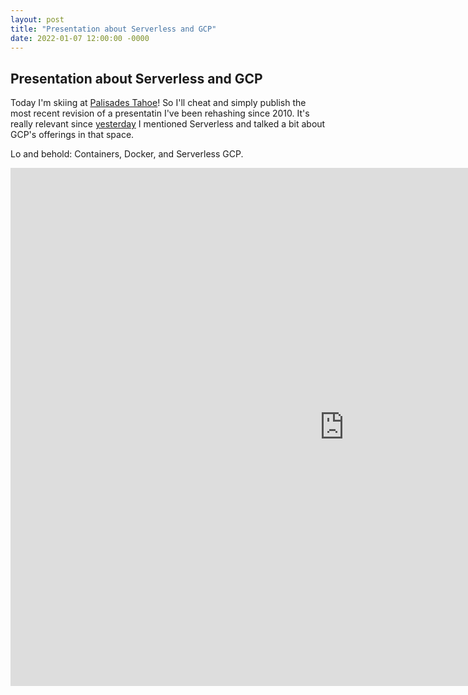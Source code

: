 ```yaml
---
layout: post
title: "Presentation about Serverless and GCP"
date: 2022-01-07 12:00:00 -0000
---
```


## Presentation about Serverless and GCP

Today I'm skiing at [Palisades Tahoe](https://www.palisadestahoe.com/)!
So I'll cheat and simply publish the most recent revision of a presentatin
I've been rehashing since 2010. It's really relevant since
[yesterday](/2022/01/06/fargate.html) I mentioned
Serverless and talked a bit about GCP's offerings in that space.

Lo and behold: Containers, Docker, and Serverless GCP. 
 
<iframe src="https://docs.google.com/presentation/d/e/2PACX-1vRbGqm-QAvKACSNxBcAaHYF3Ukf4Mim-UG6buW2dgFLD9khNDXOHa0K7JJuFoW0nmHyJTgUwCv9Oy2L/embed?start=false&loop=true&delayms=5000" frameborder="0" width="1067" height="829" allowfullscreen="true" mozallowfullscreen="true" webkitallowfullscreen="true"></iframe>
